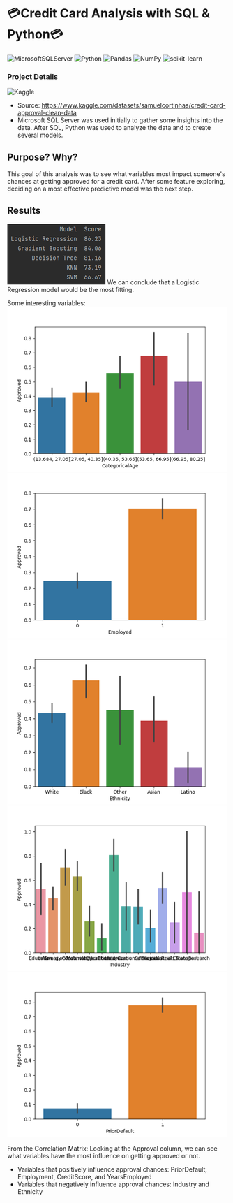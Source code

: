 # 💳Credit Card Analysis with SQL & Python💳

![MicrosoftSQLServer](https://img.shields.io/badge/Microsoft%20SQL%20Sever-CC2927?style=for-the-badge&logo=microsoft%20sql%20server&logoColor=white)
![Python](https://img.shields.io/badge/python-3670A0?style=for-the-badge&logo=python&logoColor=ffdd54)
![Pandas](https://img.shields.io/badge/pandas-%23150458.svg?style=for-the-badge&logo=pandas&logoColor=white)
![NumPy](https://img.shields.io/badge/numpy-%23013243.svg?style=for-the-badge&logo=numpy&logoColor=white)
![scikit-learn](https://img.shields.io/badge/scikit--learn-%23F7931E.svg?style=for-the-badge&logo=scikit-learn&logoColor=white)


### Project Details

![Kaggle](https://img.shields.io/badge/Kaggle-035a7d?style=for-the-badge&logo=kaggle&logoColor=white)
- Source: https://www.kaggle.com/datasets/samuelcortinhas/credit-card-approval-clean-data
- Microsoft SQL Server was used initially to gather some insights into the data. After SQL, Python was used to analyze the data and to create several models.

## Purpose? Why?
This goal of this analysis was to see what variables most impact someone's chances at getting approved for a credit card. After some feature exploring, deciding on a most effective predictive model was the next step.

## Results
![alt text](https://github.com/airincs/credit-card-data/blob/main/images/Results.png?raw=true)
We can conclude that a Logistic Regression model would be the most fitting.

Some interesting variables:
![alt text](https://github.com/airincs/credit-card-data/blob/main/images/CategoricalAge.png?raw=true)
![alt text](https://github.com/airincs/credit-card-data/blob/main/images/Employed.png?raw=true)
![alt text](https://github.com/airincs/credit-card-data/blob/main/images/Ethnicity.png?raw=true)
![alt text](https://github.com/airincs/credit-card-data/blob/main/images/Industry.png?raw=true)
![alt text](https://github.com/airincs/credit-card-data/blob/main/images/PriorDefault.png?raw=true)

From the Correlation Matrix:
Looking at the Approval column, we can see what variables have the most influence on getting approved or not.
- Variables that positively influence approval chances: PriorDefault, Employment, CreditScore, and YearsEmployed
- Variables that negatively influence approval chances: Industry and Ethnicity
